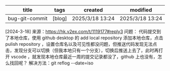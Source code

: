 | title          | tags   | created               | modified              |
|----------------|--------|-----------------------|-----------------------|
| bug-git-commit        | [blog] | 2025/3/18 13:24| 2025/3/18 13:24 |

[2024-3-18]
来源：https://hk.v2ex.com/t/1119177#reply3
问题： 代码提交到了本地仓库，使用 github desktop 的 add local repository 添加本地仓库，点击 pulish repository ，设置仓库名以及可见性都没问题，但推送代码发现无法点击，发现分支可以切换（但我本地只有一个分支），切换后推送上去了，此时再打开 vscode ，就发现本地仓库最近一周的提交记录都没了，github 上也没有，怎么找回呢？
解决方法：git reflog --date=iso